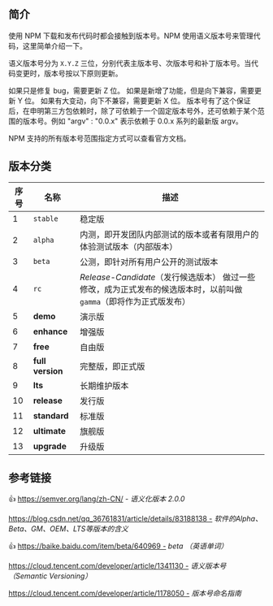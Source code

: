 ## 简介

使用 NPM 下载和发布代码时都会接触到版本号。NPM 使用语义版本号来管理代码，这里简单介绍一下。

语义版本号分为 `X.Y.Z` 三位，分别代表主版本号、次版本号和补丁版本号。当代码变更时，版本号按以下原则更新。

如果只是修复 bug，需要更新 Z 位。
如果是新增了功能，但是向下兼容，需要更新 Y 位。
如果有大变动，向下不兼容，需要更新 X 位。
版本号有了这个保证后，在申明第三方包依赖时，除了可依赖于一个固定版本号外，还可依赖于某个范围的版本号。例如 "argv" :  "0.0.x" 表示依赖于 0.0.x 系列的最新版 argv。

NPM 支持的所有版本号范围指定方式可以查看官方文档。



## 版本分类

| 序号 | 名称             | 描述                                                         |
| ---- | ---------------- | ------------------------------------------------------------ |
| 1    | `stable`         | 稳定版                                                       |
| 2    | `alpha`          | 内测，即开发团队内部测试的版本或者有限用户的体验测试版本（内部版本） |
| 3    | `beta`           | 公测，即针对所有用户公开的测试版本                           |
| 4    | `rc`             | *Release-Candidate*（发行候选版本） 做过一些修改，成为正式发布的候选版本时，以前叫做`gamma`（即将作为正式版发布） |
| 5    | **demo**         | 演示版                                                       |
| 6    | **enhance**      | 增强版                                                       |
| 7    | **free**         | 自由版                                                       |
| 8    | **full version** | 完整版，即正式版                                             |
| 9    | **lts**          | 长期维护版本                                                 |
| 10   | **release**      | 发行版                                                       |
| 11   | **standard**     | 标准版                                                       |
| 12   | **ultimate**     | 旗舰版                                                       |
| 13   | **upgrade**      | 升级版                                                       |



## 参考链接

👍 https://semver.org/lang/zh-CN/ - *语义化版本 2.0.0*

https://blog.csdn.net/qq_36761831/article/details/83188138 - *软件的Alpha、Beta、GM、OEM、LTS等版本的含义*

👍 https://baike.baidu.com/item/beta/640969 - *beta （英语单词）*

https://cloud.tencent.com/developer/article/1341130 - *语义版本号（Semantic Versioning）*

https://cloud.tencent.com/developer/article/1178050 - *版本号命名指南*

